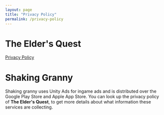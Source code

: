 ```yaml
---
layout: page
title: "Privacy Policy"
permalink: /privacy-policy
---
```


# The Elder's Quest[](#the-elders-quest)
<a href="https://www.iubenda.com/privacy-policy/47301213" class="iubenda-white no-brand iubenda-embed iub-body-embed" title="Privacy Policy">Privacy Policy</a><script type="text/javascript">(function (w,d) {var loader = function () {var s = d.createElement("script"), tag = d.getElementsByTagName("script")[0]; s.src="https://cdn.iubenda.com/iubenda.js"; tag.parentNode.insertBefore(s,tag);}; if(w.addEventListener){w.addEventListener("load", loader, false);}else if(w.attachEvent){w.attachEvent("onload", loader);}else{w.onload = loader;}})(window, document);</script>

# Shaking Granny[](#shaking-granny)
Shaking granny uses Unity Ads for ingame ads and is distributed over the Google Play Store and Apple App Store. You can look up the privacy policy of __The Elder's Quest__, to get more details about what information these services are collecting. 